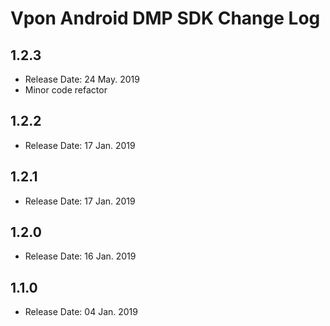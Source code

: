 # Vpon Android DMP SDK Change Log

## 1.2.3

* Release Date: 24 May. 2019
* Minor code refactor

## 1.2.2

* Release Date: 17 Jan. 2019

## 1.2.1

* Release Date: 17 Jan. 2019

## 1.2.0

* Release Date: 16 Jan. 2019

## 1.1.0

* Release Date: 04 Jan. 2019